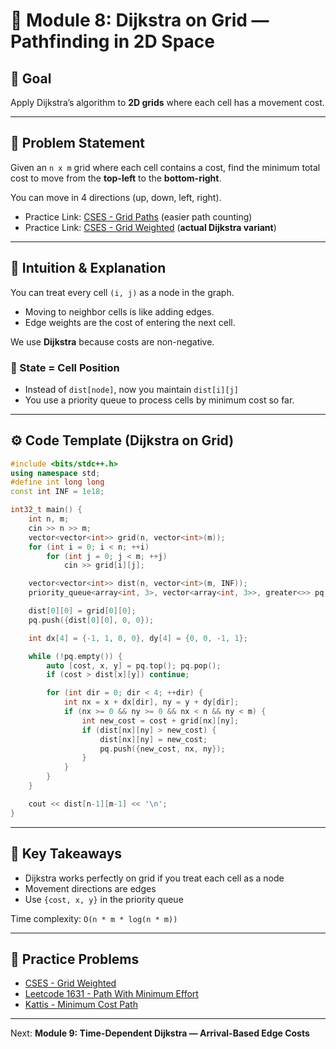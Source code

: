 # 🧱 Module 8: Dijkstra on Grid — Pathfinding in 2D Space

## 💪 Goal

Apply Dijkstra’s algorithm to **2D grids** where each cell has a movement cost.

---

## 📅 Problem Statement

Given an `n x m` grid where each cell contains a cost, find the minimum total cost to move from the **top-left** to the **bottom-right**.

You can move in 4 directions (up, down, left, right).

* Practice Link: [CSES - Grid Paths](https://cses.fi/problemset/task/1625) (easier path counting)
* Practice Link: [CSES - Grid Weighted](https://cses.fi/problemset/task/1629) (**actual Dijkstra variant**)

---

## 🧠 Intuition & Explanation

You can treat every cell `(i, j)` as a node in the graph.

* Moving to neighbor cells is like adding edges.
* Edge weights are the cost of entering the next cell.

We use **Dijkstra** because costs are non-negative.

### 🔑 State = Cell Position

* Instead of `dist[node]`, now you maintain `dist[i][j]`
* You use a priority queue to process cells by minimum cost so far.

---

## ⚙️ Code Template (Dijkstra on Grid)

```cpp
#include <bits/stdc++.h>
using namespace std;
#define int long long
const int INF = 1e18;

int32_t main() {
    int n, m;
    cin >> n >> m;
    vector<vector<int>> grid(n, vector<int>(m));
    for (int i = 0; i < n; ++i)
        for (int j = 0; j < m; ++j)
            cin >> grid[i][j];

    vector<vector<int>> dist(n, vector<int>(m, INF));
    priority_queue<array<int, 3>, vector<array<int, 3>>, greater<>> pq;

    dist[0][0] = grid[0][0];
    pq.push({dist[0][0], 0, 0});

    int dx[4] = {-1, 1, 0, 0}, dy[4] = {0, 0, -1, 1};

    while (!pq.empty()) {
        auto [cost, x, y] = pq.top(); pq.pop();
        if (cost > dist[x][y]) continue;

        for (int dir = 0; dir < 4; ++dir) {
            int nx = x + dx[dir], ny = y + dy[dir];
            if (nx >= 0 && ny >= 0 && nx < n && ny < m) {
                int new_cost = cost + grid[nx][ny];
                if (dist[nx][ny] > new_cost) {
                    dist[nx][ny] = new_cost;
                    pq.push({new_cost, nx, ny});
                }
            }
        }
    }

    cout << dist[n-1][m-1] << '\n';
}
```

---

## 🔎 Key Takeaways

* Dijkstra works perfectly on grid if you treat each cell as a node
* Movement directions are edges
* Use `{cost, x, y}` in the priority queue

Time complexity: `O(n * m * log(n * m))`

---

## 📍 Practice Problems

* [CSES - Grid Weighted](https://cses.fi/problemset/task/1629)
* [Leetcode 1631 - Path With Minimum Effort](https://leetcode.com/problems/path-with-minimum-effort/)
* [Kattis - Minimum Cost Path](https://open.kattis.com/problems/minimumcostpath)

---

Next: **Module 9: Time-Dependent Dijkstra — Arrival-Based Edge Costs**
